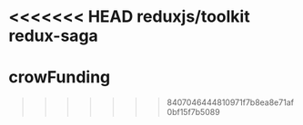 <<<<<<< HEAD
reduxjs/toolkit
redux-saga
=======
# crowFunding
>>>>>>> 8407046444810971f7b8ea8e71af0bf15f7b5089
